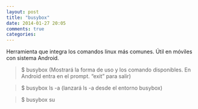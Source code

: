 ```yaml
---
layout: post
title: "busybox"
date: 2014-01-27 20:05
comments: true
categories: 
---
```

Herramienta que integra los comandos linux más comunes. Útil en móviles con sistema Android. 

>$ busybox (Mostrará la forma de uso y los comando disponibles. En Android entra en el prompt. “exit” para salir) 

>$ busybox ls -a (lanzará ls -a desde el entorno busybox)

>$ busybox su

